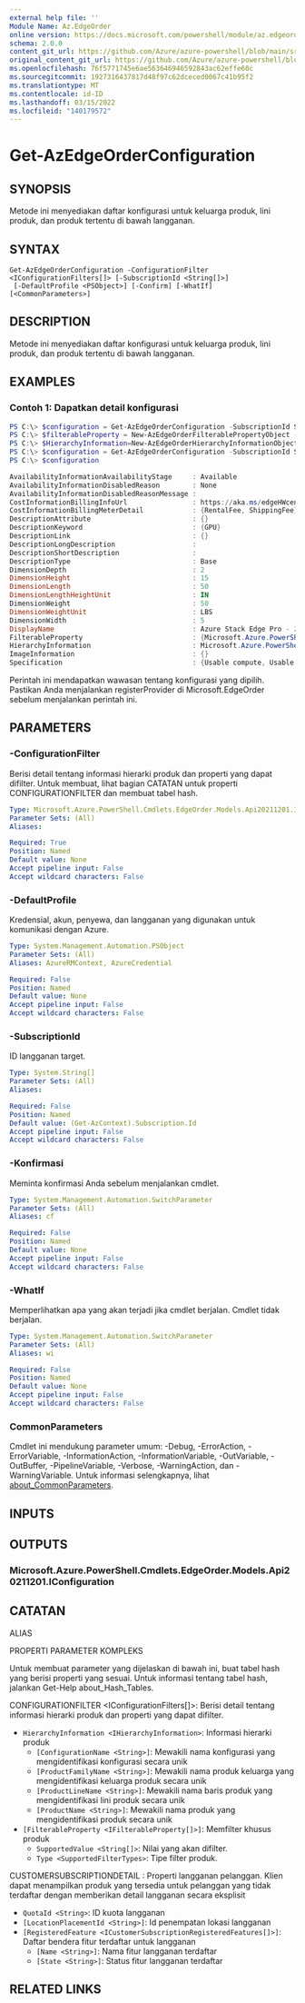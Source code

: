 ```yaml
---
external help file: ''
Module Name: Az.EdgeOrder
online version: https://docs.microsoft.com/powershell/module/az.edgeorder/get-azedgeorderconfiguration
schema: 2.0.0
content_git_url: https://github.com/Azure/azure-powershell/blob/main/src/EdgeOrder/help/Get-AzEdgeOrderConfiguration.md
original_content_git_url: https://github.com/Azure/azure-powershell/blob/main/src/EdgeOrder/help/Get-AzEdgeOrderConfiguration.md
ms.openlocfilehash: 76f5771745e6ae563646946592843ac62effe60c
ms.sourcegitcommit: 1927316437817d48f97c62dceced0067c41b95f2
ms.translationtype: MT
ms.contentlocale: id-ID
ms.lasthandoff: 03/15/2022
ms.locfileid: "140179572"
---
```

# Get-AzEdgeOrderConfiguration

## SYNOPSIS
Metode ini menyediakan daftar konfigurasi untuk keluarga produk, lini produk, dan produk tertentu di bawah langganan.

## SYNTAX

```
Get-AzEdgeOrderConfiguration -ConfigurationFilter <IConfigurationFilters[]> [-SubscriptionId <String[]>]
 [-DefaultProfile <PSObject>] [-Confirm] [-WhatIf] [<CommonParameters>]
```

## DESCRIPTION
Metode ini menyediakan daftar konfigurasi untuk keluarga produk, lini produk, dan produk tertentu di bawah langganan.

## EXAMPLES

### Contoh 1: Dapatkan detail konfigurasi
```powershell
PS C:\> $configuration = Get-AzEdgeOrderConfiguration -SubscriptionId SubscriptionId -ConfigurationFilter @(@{"HierarchyInformation"=$HierarchyInformation; "FilterableProperty"= @($filterableProperty)})
PS C:\> $filterableProperty = New-AzEdgeOrderFilterablePropertyObject -Type "ShipToCountries" -SupportedValue @("US")
PS C:\> $HierarchyInformation=New-AzEdgeOrderHierarchyInformationObject -ProductFamilyName "azurestackedge" -ProductLineName "azurestackedge" -ProductName "azurestackedgegpu" -ConfigurationName "EdgeP_High"
PS C:\> $configuration = Get-AzEdgeOrderConfiguration -SubscriptionId SubscriptionId -ConfigurationFilter @(@{"HierarchyInformation"=$HierarchyInformation; "FilterableProperty"= @($filterableProperty)})
PS C:\> $configuration

AvailabilityInformationAvailabilityStage     : Available
AvailabilityInformationDisabledReason        : None
AvailabilityInformationDisabledReasonMessage :
CostInformationBillingInfoUrl                : https://aka.ms/edgeHWcenter-pricinglink-custom
CostInformationBillingMeterDetail            : {RentalFee, ShippingFee}
DescriptionAttribute                         : {}
DescriptionKeyword                           : {GPU}
DescriptionLink                              : {}
DescriptionLongDescription                   :
DescriptionShortDescription                  :
DescriptionType                              : Base
DimensionDepth                               : 2
DimensionHeight                              : 15
DimensionLength                              : 50
DimensionLengthHeightUnit                    : IN
DimensionWeight                              : 50
DimensionWeightUnit                          : LBS
DimensionWidth                               : 5
DisplayName                                  : Azure Stack Edge Pro - 2 GPU
FilterableProperty                           : {Microsoft.Azure.PowerShell.Cmdlets.EdgeOrder.Models.Api20211201.FilterableProperty}
HierarchyInformation                         : Microsoft.Azure.PowerShell.Cmdlets.EdgeOrder.Models.Api20211201.HierarchyInformation
ImageInformation                             : {}
Specification                                : {Usable compute, Usable memory, Usable storage}
```

Perintah ini mendapatkan wawasan tentang konfigurasi yang dipilih.
Pastikan Anda menjalankan registerProvider di Microsoft.EdgeOrder sebelum menjalankan perintah ini.

## PARAMETERS

### -ConfigurationFilter
Berisi detail tentang informasi hierarki produk dan properti yang dapat difilter.
Untuk membuat, lihat bagian CATATAN untuk properti CONFIGURATIONFILTER dan membuat tabel hash.

```yaml
Type: Microsoft.Azure.PowerShell.Cmdlets.EdgeOrder.Models.Api20211201.IConfigurationFilters[]
Parameter Sets: (All)
Aliases:

Required: True
Position: Named
Default value: None
Accept pipeline input: False
Accept wildcard characters: False
```

### -DefaultProfile
Kredensial, akun, penyewa, dan langganan yang digunakan untuk komunikasi dengan Azure.

```yaml
Type: System.Management.Automation.PSObject
Parameter Sets: (All)
Aliases: AzureRMContext, AzureCredential

Required: False
Position: Named
Default value: None
Accept pipeline input: False
Accept wildcard characters: False
```

### -SubscriptionId
ID langganan target.

```yaml
Type: System.String[]
Parameter Sets: (All)
Aliases:

Required: False
Position: Named
Default value: (Get-AzContext).Subscription.Id
Accept pipeline input: False
Accept wildcard characters: False
```

### -Konfirmasi
Meminta konfirmasi Anda sebelum menjalankan cmdlet.

```yaml
Type: System.Management.Automation.SwitchParameter
Parameter Sets: (All)
Aliases: cf

Required: False
Position: Named
Default value: None
Accept pipeline input: False
Accept wildcard characters: False
```

### -WhatIf
Memperlihatkan apa yang akan terjadi jika cmdlet berjalan.
Cmdlet tidak berjalan.

```yaml
Type: System.Management.Automation.SwitchParameter
Parameter Sets: (All)
Aliases: wi

Required: False
Position: Named
Default value: None
Accept pipeline input: False
Accept wildcard characters: False
```

### CommonParameters
Cmdlet ini mendukung parameter umum: -Debug, -ErrorAction, -ErrorVariable, -InformationAction, -InformationVariable, -OutVariable, -OutBuffer, -PipelineVariable, -Verbose, -WarningAction, dan -WarningVariable. Untuk informasi selengkapnya, lihat [about_CommonParameters](http://go.microsoft.com/fwlink/?LinkID=113216).

## INPUTS

## OUTPUTS

### Microsoft.Azure.PowerShell.Cmdlets.EdgeOrder.Models.Api20211201.IConfiguration

## CATATAN

ALIAS

PROPERTI PARAMETER KOMPLEKS

Untuk membuat parameter yang dijelaskan di bawah ini, buat tabel hash yang berisi properti yang sesuai. Untuk informasi tentang tabel hash, jalankan Get-Help about_Hash_Tables.


CONFIGURATIONFILTER <IConfigurationFilters[]>: Berisi detail tentang informasi hierarki produk dan properti yang dapat difilter.
  - `HierarchyInformation <IHierarchyInformation>`: Informasi hierarki produk
    - `[ConfigurationName <String>]`: Mewakili nama konfigurasi yang mengidentifikasi konfigurasi secara unik
    - `[ProductFamilyName <String>]`: Mewakili nama produk keluarga yang mengidentifikasi keluarga produk secara unik
    - `[ProductLineName <String>]`: Mewakili nama baris produk yang mengidentifikasi lini produk secara unik
    - `[ProductName <String>]`: Mewakili nama produk yang mengidentifikasi produk secara unik
  - `[FilterableProperty <IFilterableProperty[]>]`: Memfilter khusus produk
    - `SupportedValue <String[]>`: Nilai yang akan difilter.
    - `Type <SupportedFilterTypes>`: Tipe filter produk.

CUSTOMERSUBSCRIPTIONDETAIL <ICustomerSubscriptionDetails>: Properti langganan pelanggan. Klien dapat menampilkan produk yang tersedia untuk pelanggan yang tidak terdaftar dengan memberikan detail langganan secara eksplisit
  - `QuotaId <String>`: ID kuota langganan
  - `[LocationPlacementId <String>]`: Id penempatan lokasi langganan
  - `[RegisteredFeature <ICustomerSubscriptionRegisteredFeatures[]>]`: Daftar bendera fitur terdaftar untuk langganan
    - `[Name <String>]`: Nama fitur langganan terdaftar
    - `[State <String>]`: Status fitur langganan terdaftar

## RELATED LINKS

